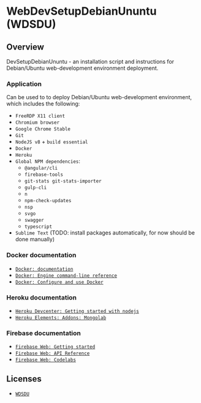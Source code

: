 # WebDevSetupDebianUnuntu (WDSDU)

## Overview

DevSetupDebianUnuntu - an installation script and instructions for Debian/Ubuntu web-development environment deployment.

### Application

Can be used to to deploy Debian/Ubuntu web-development environment, which includes the following:

- `FreeRDP X11 client`
- `Chromium browser`
- `Google Chrome Stable`
- `Git`
- `NodeJS v8` + `build essential`
- `Docker`
- `Heroku`
- `Global NPM dependencies`:
  - `@angular/cli`
  - `firebase-tools`
  - `git-stats git-stats-importer`
  - `gulp-cli`
  - `n`
  - `npm-check-updates`
  - `nsp`
  - `svgo`
  - `swagger`
  - `typescript`
- `Sublime Text` (TODO: install packages automatically, for now should be done manually)

### Docker documentation

* [`Docker: documentation`](https://docs.docker.com)
* [`Docker: Engine command-line reference`](https://docs.docker.com/engine/reference/commandline/docker/)
* [`Docker: Configure and use Docker`](https://docs.docker.com/engine/reference/commandline/docker/)

### Heroku documentation

* [`Heroku Devcenter: Getting started with nodejs`](https://devcenter.heroku.com/articles/getting-started-with-nodejs)
* [`Heroku Elements: Addons: Mongolab`](https://elements.heroku.com/addons/mongolab)

### Firebase documentation

* [`Firebase Web: Getting started`](https://firebase.google.com/docs/web/setup)
* [`Firebase Web: API Reference`](https://firebase.google.com/docs/reference/js/)
* [`Firebase Web: Codelabs`](https://codelabs.developers.google.com/codelabs/firebase-web/#0)

## Licenses

* [`WDSDU`](LICENSE)
